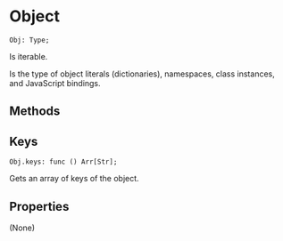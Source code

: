 # Object

```
Obj: Type;
```

Is iterable.

Is the type of object literals (dictionaries), namespaces, class instances, and JavaScript bindings. 

## Methods

## Keys
```
Obj.keys: func () Arr[Str];
```
Gets an array of keys of the object.

## Properties

(None)